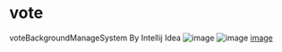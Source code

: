 # vote
voteBackgroundManageSystem By Intellij Idea
![image](https://github.com/suishanwen/vote/tree/master/src/main/webapp/assets/intro/intro1.png)
![image](https://github.com/suishanwen/vote/tree/master/src/main/webapp/assets/intro/intro2.png)
[image](https://github.com/suishanwen/vote/tree/master/src/main/webapp/assets/intro/intro3.png)
